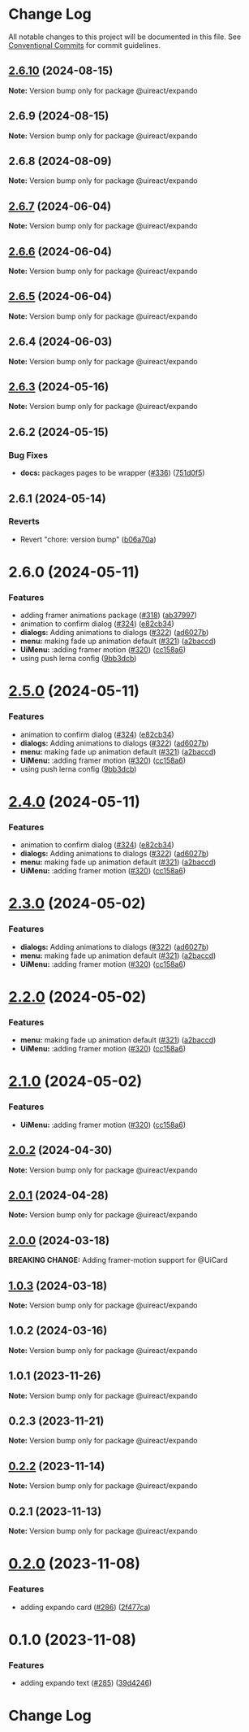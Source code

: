 # Change Log

All notable changes to this project will be documented in this file.
See [Conventional Commits](https://conventionalcommits.org) for commit guidelines.

## [2.6.10](https://github.com/inavac182/uireact/compare/@uireact/expando@2.6.9...@uireact/expando@2.6.10) (2024-08-15)

**Note:** Version bump only for package @uireact/expando





## 2.6.9 (2024-08-15)

**Note:** Version bump only for package @uireact/expando





## 2.6.8 (2024-08-09)

**Note:** Version bump only for package @uireact/expando





## [2.6.7](https://github.com/inavac182/uireact/compare/@uireact/expando@2.6.6...@uireact/expando@2.6.7) (2024-06-04)

**Note:** Version bump only for package @uireact/expando





## [2.6.6](https://github.com/inavac182/uireact/compare/@uireact/expando@2.6.5...@uireact/expando@2.6.6) (2024-06-04)

**Note:** Version bump only for package @uireact/expando





## [2.6.5](https://github.com/inavac182/uireact/compare/@uireact/expando@2.6.4...@uireact/expando@2.6.5) (2024-06-04)

**Note:** Version bump only for package @uireact/expando





## 2.6.4 (2024-06-03)

**Note:** Version bump only for package @uireact/expando





## [2.6.3](https://github.com/inavac182/uireact/compare/@uireact/expando@2.6.2...@uireact/expando@2.6.3) (2024-05-16)

**Note:** Version bump only for package @uireact/expando





## 2.6.2 (2024-05-15)


### Bug Fixes

* **docs:** packages pages to be wrapper ([#336](https://github.com/inavac182/uireact/issues/336)) ([751d0f5](https://github.com/inavac182/uireact/commit/751d0f544050ac090dafb11a062c21ab7275e2f3))





## 2.6.1 (2024-05-14)


### Reverts

* Revert "chore: version bump" ([b06a70a](https://github.com/inavac182/uireact/commit/b06a70ae3e4a32a478c20a9f1e3325ebbf82886f))





# 2.6.0 (2024-05-11)


### Features

* adding framer animations package ([#318](https://github.com/inavac182/uireact/issues/318)) ([ab37997](https://github.com/inavac182/uireact/commit/ab379979e0b18c075bc43e0a89d24a9aaa247370))
* animation to confirm dialog ([#324](https://github.com/inavac182/uireact/issues/324)) ([e82cb34](https://github.com/inavac182/uireact/commit/e82cb34168dd9314502947bc2505e1495413905a))
* **dialogs:** Adding animations to dialogs  ([#322](https://github.com/inavac182/uireact/issues/322)) ([ad6027b](https://github.com/inavac182/uireact/commit/ad6027bc27258018f77457a8ef404f39486e409e))
* **menu:** making fade up animation default ([#321](https://github.com/inavac182/uireact/issues/321)) ([a2baccd](https://github.com/inavac182/uireact/commit/a2baccdb382937ac21ab018569dd883b3e060593))
* **UiMenu:** :adding framer motion ([#320](https://github.com/inavac182/uireact/issues/320)) ([cc158a6](https://github.com/inavac182/uireact/commit/cc158a6741aee5fd6ab4320989b0b80c6618021d))
* using push lerna config ([9bb3dcb](https://github.com/inavac182/uireact/commit/9bb3dcb5c8829386d55fe2c2b788f6d83a64241d))





# [2.5.0](https://github.com/inavac182/uireact/compare/@uireact/expando@2.0.0...@uireact/expando@2.5.0) (2024-05-11)


### Features

* animation to confirm dialog ([#324](https://github.com/inavac182/uireact/issues/324)) ([e82cb34](https://github.com/inavac182/uireact/commit/e82cb34168dd9314502947bc2505e1495413905a))
* **dialogs:** Adding animations to dialogs  ([#322](https://github.com/inavac182/uireact/issues/322)) ([ad6027b](https://github.com/inavac182/uireact/commit/ad6027bc27258018f77457a8ef404f39486e409e))
* **menu:** making fade up animation default ([#321](https://github.com/inavac182/uireact/issues/321)) ([a2baccd](https://github.com/inavac182/uireact/commit/a2baccdb382937ac21ab018569dd883b3e060593))
* **UiMenu:** :adding framer motion ([#320](https://github.com/inavac182/uireact/issues/320)) ([cc158a6](https://github.com/inavac182/uireact/commit/cc158a6741aee5fd6ab4320989b0b80c6618021d))
* using push lerna config ([9bb3dcb](https://github.com/inavac182/uireact/commit/9bb3dcb5c8829386d55fe2c2b788f6d83a64241d))





# [2.4.0](https://github.com/inavac182/uireact/compare/@uireact/expando@2.0.0...@uireact/expando@2.4.0) (2024-05-11)


### Features

* animation to confirm dialog ([#324](https://github.com/inavac182/uireact/issues/324)) ([e82cb34](https://github.com/inavac182/uireact/commit/e82cb34168dd9314502947bc2505e1495413905a))
* **dialogs:** Adding animations to dialogs  ([#322](https://github.com/inavac182/uireact/issues/322)) ([ad6027b](https://github.com/inavac182/uireact/commit/ad6027bc27258018f77457a8ef404f39486e409e))
* **menu:** making fade up animation default ([#321](https://github.com/inavac182/uireact/issues/321)) ([a2baccd](https://github.com/inavac182/uireact/commit/a2baccdb382937ac21ab018569dd883b3e060593))
* **UiMenu:** :adding framer motion ([#320](https://github.com/inavac182/uireact/issues/320)) ([cc158a6](https://github.com/inavac182/uireact/commit/cc158a6741aee5fd6ab4320989b0b80c6618021d))





# [2.3.0](https://github.com/inavac182/uireact/compare/@uireact/expando@2.0.0...@uireact/expando@2.3.0) (2024-05-02)


### Features

* **dialogs:** Adding animations to dialogs  ([#322](https://github.com/inavac182/uireact/issues/322)) ([ad6027b](https://github.com/inavac182/uireact/commit/ad6027bc27258018f77457a8ef404f39486e409e))
* **menu:** making fade up animation default ([#321](https://github.com/inavac182/uireact/issues/321)) ([a2baccd](https://github.com/inavac182/uireact/commit/a2baccdb382937ac21ab018569dd883b3e060593))
* **UiMenu:** :adding framer motion ([#320](https://github.com/inavac182/uireact/issues/320)) ([cc158a6](https://github.com/inavac182/uireact/commit/cc158a6741aee5fd6ab4320989b0b80c6618021d))





# [2.2.0](https://github.com/inavac182/uireact/compare/@uireact/expando@2.0.0...@uireact/expando@2.2.0) (2024-05-02)


### Features

* **menu:** making fade up animation default ([#321](https://github.com/inavac182/uireact/issues/321)) ([a2baccd](https://github.com/inavac182/uireact/commit/a2baccdb382937ac21ab018569dd883b3e060593))
* **UiMenu:** :adding framer motion ([#320](https://github.com/inavac182/uireact/issues/320)) ([cc158a6](https://github.com/inavac182/uireact/commit/cc158a6741aee5fd6ab4320989b0b80c6618021d))





# [2.1.0](https://github.com/inavac182/uireact/compare/@uireact/expando@2.0.0...@uireact/expando@2.1.0) (2024-05-02)


### Features

* **UiMenu:** :adding framer motion ([#320](https://github.com/inavac182/uireact/issues/320)) ([cc158a6](https://github.com/inavac182/uireact/commit/cc158a6741aee5fd6ab4320989b0b80c6618021d))





## [2.0.2](https://github.com/inavac182/uireact/compare/@uireact/expando@2.0.0...@uireact/expando@2.0.2) (2024-04-30)

**Note:** Version bump only for package @uireact/expando





## [2.0.1](https://github.com/inavac182/uireact/compare/@uireact/expando@2.0.0...@uireact/expando@2.0.1) (2024-04-28)

**Note:** Version bump only for package @uireact/expando





## [2.0.0](https://github.com/inavac182/uireact/compare/@uireact/expando@1.0.3...@uireact/expando@2.0.0) (2024-03-18)

**BREAKING CHANGE:** Adding framer-motion support for @UiCard






## [1.0.3](https://github.com/inavac182/uireact/compare/@uireact/expando@1.0.2...@uireact/expando@1.0.3) (2024-03-18)

**Note:** Version bump only for package @uireact/expando





## 1.0.2 (2024-03-16)

**Note:** Version bump only for package @uireact/expando





## 1.0.1 (2023-11-26)

**Note:** Version bump only for package @uireact/expando





## 0.2.3 (2023-11-21)

**Note:** Version bump only for package @uireact/expando





## [0.2.2](https://github.com/inavac182/ui-react/compare/@uireact/expando@0.2.1...@uireact/expando@0.2.2) (2023-11-14)

**Note:** Version bump only for package @uireact/expando





## 0.2.1 (2023-11-13)

**Note:** Version bump only for package @uireact/expando





# [0.2.0](https://github.com/inavac182/ui-react/compare/@uireact/expando@0.1.0...@uireact/expando@0.2.0) (2023-11-08)


### Features

* adding expando card ([#286](https://github.com/inavac182/ui-react/issues/286)) ([2f477ca](https://github.com/inavac182/ui-react/commit/2f477ca5e492c8d4891e4728b5c5d633d83d0b78))





# 0.1.0 (2023-11-08)


### Features

* adding expando text ([#285](https://github.com/inavac182/ui-react/issues/285)) ([39d4246](https://github.com/inavac182/ui-react/commit/39d42461e8d3bbf90f40135828af5cd7f14e34d9))





# Change Log
